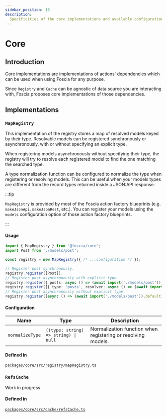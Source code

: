```yaml
---
sidebar_position: 10
description:
  Specificities of the core implementations and available configuration.
---
```


# Core

## Introduction

Core implementations are implementations of actions' dependencies which can
be used when using Foscia for any purpose.

Since `Registry` and `Cache` can be agnostic of data source you are interacting
with, Foscia proposes core implementations of those dependencies.

## Implementations

### `MapRegistry`

This implementation of the registry stores a map of resolved models keyed by
their type. Resolvable models can be registered synchronously or asynchronously,
with or without specifying an explicit type.

When registering models asynchronously without specifying their type,
the registry will try to resolve each registered model to find the one
matching the searched type.

A type normalization function can be configured to normalize the type when
registering or resolving models. This can be useful when your models types
are different from the record types returned inside a JSON:API response.

:::tip

`MapRegistry` is provided by most of the Foscia action factory blueprints
(e.g. `makeJsonApi`, `makeJsonRest`, etc.).
You can register your models using the `models` configuration option
of those action factory blueprints.

:::

#### Usage

```typescript
import { MapRegistry } from '@foscia/core';
import Post from './models/post';

const registry = new MapRegistry({ /* ...configuration */ });

// Register post synchronously.
registry.register([Post]);
// Register post asynchronously with explicit type.
registry.register({ posts: async () => (await import('./models/post')).default });
registry.register([{ type: 'posts', resolver: async () => (await import('./models/post')).default }]);
// Register post asynchronously without explicit type.
registry.register([async () => (await import('./models/post')).default]);
```

#### Configuration

| Name            | Type                                                | Description                                                  |
|-----------------|-----------------------------------------------------|--------------------------------------------------------------|
| `normalizeType` | <code>((type: string) => string) &vert; null</code> | Normalization function when registering or resolving models. |

#### Defined in

[`packages/core/src/registry/mapRegistry.ts`](https://github.com/foscia-dev/foscia/blob/main/packages/core/src/registry/mapRegistry.ts)

### `RefsCache`

<span className="chip chip--primary">Work in progress</span>

#### Defined in

[`packages/core/src/cache/refsCache.ts`](https://github.com/foscia-dev/foscia/blob/main/packages/core/src/cache/refsCache.ts)
